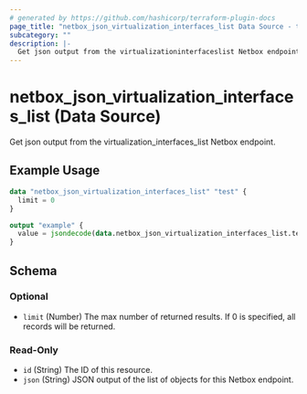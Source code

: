 ```yaml
---
# generated by https://github.com/hashicorp/terraform-plugin-docs
page_title: "netbox_json_virtualization_interfaces_list Data Source - terraform-provider-netbox"
subcategory: ""
description: |-
  Get json output from the virtualizationinterfaceslist Netbox endpoint.
---
```


# netbox_json_virtualization_interfaces_list (Data Source)

Get json output from the virtualization_interfaces_list Netbox endpoint.

## Example Usage

```terraform
data "netbox_json_virtualization_interfaces_list" "test" {
  limit = 0
}

output "example" {
  value = jsondecode(data.netbox_json_virtualization_interfaces_list.test.json)
}
```

<!-- schema generated by tfplugindocs -->
## Schema

### Optional

- `limit` (Number) The max number of returned results. If 0 is specified, all records will be returned.

### Read-Only

- `id` (String) The ID of this resource.
- `json` (String) JSON output of the list of objects for this Netbox endpoint.


